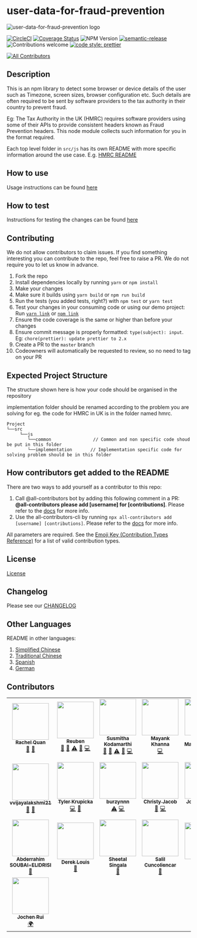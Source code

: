 # user-data-for-fraud-prevention

![user-data-for-fraud-prevention logo](./user-data-for-fraud-prevention-logo.png)

[![CircleCI](https://circleci.com/gh/intuit/user-data-for-fraud-prevention/tree/master.svg?style=shield)](https://circleci.com/gh/intuit/user-data-for-fraud-prevention/tree/master)
[![Coverage Status](https://coveralls.io/repos/github/intuit/user-data-for-fraud-prevention/badge.svg?branch=master)](https://coveralls.io/github/intuit/user-data-for-fraud-prevention?branch=master)
![NPM Version](https://img.shields.io/npm/v/user-data-for-fraud-prevention)
[![semantic-release](https://img.shields.io/badge/%20%20%F0%9F%93%A6%F0%9F%9A%80-semantic--release-e10079.svg)](https://github.com/semantic-release/semantic-release)
![Contributions welcome](https://img.shields.io/badge/contributions-welcome-orange)
[![code style: prettier](https://img.shields.io/badge/code_style-prettier-ff69b4.svg?style=flat-square)](https://github.com/prettier/prettier)
<!-- ALL-CONTRIBUTORS-BADGE:START - Do not remove or modify this section -->
[![All Contributors](https://img.shields.io/badge/all_contributors-22-orange.svg?style=flat-square)](#contributors-)
<!-- ALL-CONTRIBUTORS-BADGE:END -->

## Description

This is an npm library to detect some browser or device details of the user such as Timezone, screen sizes, browser configuration etc.
Such details are often required to be sent by software providers to the tax authority in their country to prevent fraud.

Eg: The Tax Authority in the UK (HMRC) requires software providers using some of their APIs to provide consistent headers known as Fraud Prevention headers. This node module collects such information for you in the format required.

Each top level folder in `src/js` has its own README with more specific information around the use case. E.g. [HMRC README](src/js/hmrc/README.md)

## How to use
Usage instructions can be found [here](./USAGE.md)

## How to test
Instructions for testing the changes can be found [here](./DEMO.md)

## Contributing

We do not allow contributors to claim issues. If you find something interesting you can contribute to the repo, feel free to raise a PR. We do not require you to let us know in advance.

1. Fork the repo
1. Install dependencies locally by running `yarn` or `npm install`
1. Make your changes
1. Make sure it builds using `yarn build` or `npm run build`
1. Run the tests (you added tests, right?) with `npm test` or `yarn test`
1. Test your changes in your consuming code or using our demo project: Run [`yarn link`](https://classic.yarnpkg.com/en/docs/cli/link) or [`npm link`](https://docs.npmjs.com/cli/link)
1. Ensure the code coverage is the same or higher than before your changes
1. Ensure commit message is properly formatted: `type(subject): input`. Eg: `chore(prettier): update prettier to 2.x`
1. Create a PR to the `master` branch
1. Codeowners will automatically be requested to review, so no need to tag on your PR

## Expected Project Structure

The structure shown here is how your code should be organised in the repository

implementation folder should be renamed according to the problem you are solving for eg. the code for HMRC in UK is in the folder named hmrc.

```
Project
└──src
     └──js
        └──common                // Common and non specific code shoud be put in this folder
        └──implementation       // Implementation specific code for solving problem should be in this folder
```

## How contributors get added to the README

There are two ways to add yourself as a contributor to this repo:

1. Call @all-contributors bot by adding this following comment in a PR: **@all-contributors please add [username] for [contributions]**. Please refer to the [docs](https://allcontributors.org/docs/en/bot/usage) for more info.
1. Use the all-contributors-cli by running `npx all-contributors add [username] [contributions]`. Please refer to the [docs](https://allcontributors.org/docs/en/cli/usage) for more info.

All parameters are required.
See the [Emoji Key (Contribution Types Reference)](https://allcontributors.org/docs/en/emoji-key) for a list of valid contribution types.

## License

[License](LICENSE)

## Changelog

Please see our [CHANGELOG](CHANGELOG.md)

## Other Languages
README in other languages:

1. [Simplified Chinese](README_SIMPLIFIED_CHINESE.md)
1. [Traditional Chinese](README_TRADITIONAL_CHINESE.md)
2. [Spanish](README_SPANISH.md)
3. [German](README_GERMAN.md)

## Contributors

<!-- ALL-CONTRIBUTORS-LIST:START - Do not remove or modify this section -->
<!-- prettier-ignore-start -->
<!-- markdownlint-disable -->
<table>
  <tr>
    <td align="center"><a href="http://rachelquan.xyz/"><img src="https://avatars1.githubusercontent.com/u/39972689?v=4?s=100" width="100px;" alt=""/><br /><sub><b>Rachel Quan</b></sub></a><br /><a href="#tool-rachelquan" title="Tools">🔧</a> <a href="https://github.com/intuit/user-data-for-fraud-prevention/commits?author=rachelquan" title="Documentation">📖</a></td>
    <td align="center"><a href="https://github.com/reubenae"><img src="https://avatars1.githubusercontent.com/u/17691502?v=4?s=100" width="100px;" alt=""/><br /><sub><b>Reuben</b></sub></a><br /><a href="https://github.com/intuit/user-data-for-fraud-prevention/commits?author=reubenae" title="Documentation">📖</a> <a href="https://github.com/intuit/user-data-for-fraud-prevention/pulls?q=is%3Apr+reviewed-by%3Areubenae" title="Reviewed Pull Requests">👀</a> <a href="https://github.com/intuit/user-data-for-fraud-prevention/commits?author=reubenae" title="Tests">⚠️</a> <a href="#question-reubenae" title="Answering Questions">💬</a> <a href="https://github.com/intuit/user-data-for-fraud-prevention/commits?author=reubenae" title="Code">💻</a></td>
    <td align="center"><a href="https://github.com/skodamarthi"><img src="https://avatars0.githubusercontent.com/u/4538858?v=4?s=100" width="100px;" alt=""/><br /><sub><b>Susmitha Kodamarthi</b></sub></a><br /><a href="https://github.com/intuit/user-data-for-fraud-prevention/commits?author=skodamarthi" title="Documentation">📖</a> <a href="https://github.com/intuit/user-data-for-fraud-prevention/pulls?q=is%3Apr+reviewed-by%3Askodamarthi" title="Reviewed Pull Requests">👀</a> <a href="https://github.com/intuit/user-data-for-fraud-prevention/commits?author=skodamarthi" title="Tests">⚠️</a> <a href="#question-skodamarthi" title="Answering Questions">💬</a> <a href="https://github.com/intuit/user-data-for-fraud-prevention/commits?author=skodamarthi" title="Code">💻</a></td>
    <td align="center"><a href="https://www.youtube.com/user/coolbuddymax"><img src="https://avatars2.githubusercontent.com/u/29047276?v=4?s=100" width="100px;" alt=""/><br /><sub><b>Mayank Khanna</b></sub></a><br /><a href="https://github.com/intuit/user-data-for-fraud-prevention/commits?author=khanna98" title="Code">💻</a></td>
    <td align="center"><a href="https://jitinmaher.me"><img src="https://avatars3.githubusercontent.com/u/7746087?v=4?s=100" width="100px;" alt=""/><br /><sub><b>Jitin Maherchandani</b></sub></a><br /><a href="https://github.com/intuit/user-data-for-fraud-prevention/commits?author=jitinmaher" title="Code">💻</a></td>
    <td align="center"><a href="https://benknoble.github.io/"><img src="https://avatars3.githubusercontent.com/u/22802209?v=4?s=100" width="100px;" alt=""/><br /><sub><b>D. Ben Knoble</b></sub></a><br /><a href="https://github.com/intuit/user-data-for-fraud-prevention/commits?author=benknoble" title="Code">💻</a></td>
    <td align="center"><a href="https://linktr.ee/misrayashasvi"><img src="https://avatars.githubusercontent.com/u/54177363?v=4?s=100" width="100px;" alt=""/><br /><sub><b>Yashasvi Misra</b></sub></a><br /><a href="https://github.com/intuit/user-data-for-fraud-prevention/commits?author=yashasvimisra2798" title="Documentation">📖</a></td>
  </tr>
  <tr>
    <td align="center"><a href="http://www.linkedin.com/in/vijaya-lakshmi-venkatraman"><img src="https://avatars.githubusercontent.com/u/34595292?v=4?s=100" width="100px;" alt=""/><br /><sub><b>vvijayalakshmi21</b></sub></a><br /><a href="https://github.com/intuit/user-data-for-fraud-prevention/commits?author=vvijayalakshmi21" title="Documentation">📖</a> <a href="#maintenance-vvijayalakshmi21" title="Maintenance">🚧</a></td>
    <td align="center"><a href="http://tylerkrupicka.com/"><img src="https://avatars.githubusercontent.com/u/5761061?v=4?s=100" width="100px;" alt=""/><br /><sub><b>Tyler Krupicka</b></sub></a><br /><a href="https://github.com/intuit/user-data-for-fraud-prevention/commits?author=tylerkrupicka" title="Code">💻</a> <a href="#plugin-tylerkrupicka" title="Plugin/utility libraries">🔌</a></td>
    <td align="center"><a href="https://github.com/burzynnn"><img src="https://avatars.githubusercontent.com/u/33811303?v=4?s=100" width="100px;" alt=""/><br /><sub><b>burzynnn</b></sub></a><br /><a href="https://github.com/intuit/user-data-for-fraud-prevention/commits?author=burzynnn" title="Tests">⚠️</a> <a href="https://github.com/intuit/user-data-for-fraud-prevention/commits?author=burzynnn" title="Code">💻</a></td>
    <td align="center"><a href="https://christyjacob4.github.io/"><img src="https://avatars.githubusercontent.com/u/20852629?v=4?s=100" width="100px;" alt=""/><br /><sub><b>Christy Jacob</b></sub></a><br /><a href="https://github.com/intuit/user-data-for-fraud-prevention/commits?author=christyjacob4" title="Documentation">📖</a> <a href="https://github.com/intuit/user-data-for-fraud-prevention/commits?author=christyjacob4" title="Code">💻</a></td>
    <td align="center"><a href="https://github.com/joshharrison626"><img src="https://avatars.githubusercontent.com/u/14062743?v=4?s=100" width="100px;" alt=""/><br /><sub><b>Josh Harrison</b></sub></a><br /><a href="https://github.com/intuit/user-data-for-fraud-prevention/commits?author=joshharrison626" title="Documentation">📖</a> <a href="https://github.com/intuit/user-data-for-fraud-prevention/commits?author=joshharrison626" title="Code">💻</a></td>
    <td align="center"><a href="https://github.com/JohanAludden"><img src="https://avatars.githubusercontent.com/u/11306?v=4?s=100" width="100px;" alt=""/><br /><sub><b>Johan Aludden</b></sub></a><br /><a href="https://github.com/intuit/user-data-for-fraud-prevention/commits?author=JohanAludden" title="Code">💻</a></td>
    <td align="center"><a href="http://hipstersmoothie.com/"><img src="https://avatars.githubusercontent.com/u/1192452?v=4?s=100" width="100px;" alt=""/><br /><sub><b>Andrew Lisowski</b></sub></a><br /><a href="https://github.com/intuit/user-data-for-fraud-prevention/commits?author=hipstersmoothie" title="Code">💻</a></td>
  </tr>
  <tr>
    <td align="center"><a href="https://soubai.me/"><img src="https://avatars.githubusercontent.com/u/11523791?v=4?s=100" width="100px;" alt=""/><br /><sub><b>Abderrahim SOUBAI-ELIDRISI</b></sub></a><br /><a href="https://github.com/intuit/user-data-for-fraud-prevention/commits?author=AbderrahimSoubaiElidrissi" title="Documentation">📖</a></td>
    <td align="center"><a href="https://github.com/dereklouis"><img src="https://avatars.githubusercontent.com/u/71146953?v=4?s=100" width="100px;" alt=""/><br /><sub><b>Derek Louis</b></sub></a><br /><a href="https://github.com/intuit/user-data-for-fraud-prevention/commits?author=dereklouis" title="Documentation">📖</a></td>
    <td align="center"><a href="https://github.com/sheetalsingala"><img src="https://avatars.githubusercontent.com/u/15062163?v=4?s=100" width="100px;" alt=""/><br /><sub><b>Sheetal Singala</b></sub></a><br /><a href="https://github.com/intuit/user-data-for-fraud-prevention/commits?author=sheetalsingala" title="Documentation">📖</a></td>
    <td align="center"><a href="https://github.com/salilbc"><img src="https://avatars.githubusercontent.com/u/9673247?v=4?s=100" width="100px;" alt=""/><br /><sub><b>Salil Cuncoliencar</b></sub></a><br /><a href="https://github.com/intuit/user-data-for-fraud-prevention/commits?author=salilbc" title="Documentation">📖</a></td>
    <td align="center"><a href="https://github.com/Ayushisood"><img src="https://avatars.githubusercontent.com/u/63868702?v=4?s=100" width="100px;" alt=""/><br /><sub><b>Ayushi</b></sub></a><br /><a href="https://github.com/intuit/user-data-for-fraud-prevention/commits?author=Ayushisood" title="Documentation">📖</a></td>
    <td align="center"><a href="https://www.linkedin.com/in/swasty/"><img src="https://avatars.githubusercontent.com/u/64654203?v=4?s=100" width="100px;" alt=""/><br /><sub><b>Swastika Gupta</b></sub></a><br /><a href="https://github.com/intuit/user-data-for-fraud-prevention/commits?author=Swastyy" title="Documentation">📖</a></td>
    <td align="center"><a href="https://someone404.github.io/personal-site/"><img src="https://avatars.githubusercontent.com/u/43281100?v=4?s=100" width="100px;" alt=""/><br /><sub><b>someOne404</b></sub></a><br /><a href="https://github.com/intuit/user-data-for-fraud-prevention/commits?author=someOne404" title="Documentation">📖</a></td>
  </tr>
  <tr>
    <td align="center"><a href="https://github.com/jochenrui"><img src="https://avatars.githubusercontent.com/u/36842990?v=4?s=100" width="100px;" alt=""/><br /><sub><b>Jochen Rui</b></sub></a><br /><a href="#translation-jochenrui" title="Translation">🌍</a></td>
  </tr>
</table>

<!-- markdownlint-restore -->
<!-- prettier-ignore-end -->

<!-- ALL-CONTRIBUTORS-LIST:END -->
